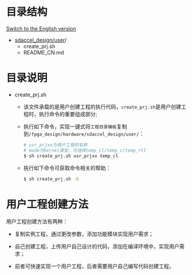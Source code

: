 # 目录结构

[Switch to the English version](./README.md)

* [sdaccel_design/user](#sdaccel_design/user)/  
  - create_prj.sh
  - README_CN.md 

# 目录说明  
* create_prj.sh  
  - 该文件承载的是用户创建工程的执行代码，`create_prj.sh`是用户创建工程时，执行命令的重要组成部分;
  - 执行如下命令，实现一键式将`工程目录模板`复制到`/fpga_design/hardware/sdaccel_design/user/`：

    ````bash
    # usr_prjxx为用户工程的名称
    # mode为kernel类型，可选择temp_cl/temp_c/temp_rtl
    $ sh create_prj.sh usr_prjxx temp_cl   
    ````

  - 执行如下命令可获取命令相关的帮助：  

    ````bash
    $ sh create_prj.sh -h
    ````

# 用户工程创建方法
  用户工程创建方法有两种：
  
  * 复制实例工程，通过更改参数，添加功能模块实现用户需求；
  
  * 自己创建工程，上传用户自己设计的代码，添加在编译环境中，实现用户需求；

  * 前者可快速实现一个用户工程，后者需要用户自己编写代码创建工程。

